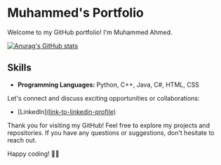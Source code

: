 

# Muhammed's Portfolio

Welcome to my GitHub portfolio! I'm Muhammed Ahmed.



[![Anurag's GitHub stats](https://github-readme-stats.vercel.app/api?username=muhammednoorrr)](https://github.com/anuraghazra/github-readme-stats)

## Skills

- **Programming Languages:** Python, C++, Java, C#, HTML, CSS


Let's connect and discuss exciting opportunities or collaborations:

- [LinkedIn][(link-to-linkedin-profile)](https://linkedin.com/in/muhammed-ahmed-170a40276)


Thank you for visiting my GitHub! Feel free to explore my projects and repositories. If you have any questions or suggestions, don't hesitate to reach out.

Happy coding! 👨‍💻
